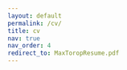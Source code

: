 ```yaml
---
layout: default
permalink: /cv/
title: cv
nav: true
nav_order: 4
redirect_to: MaxToropResume.pdf
---
```


